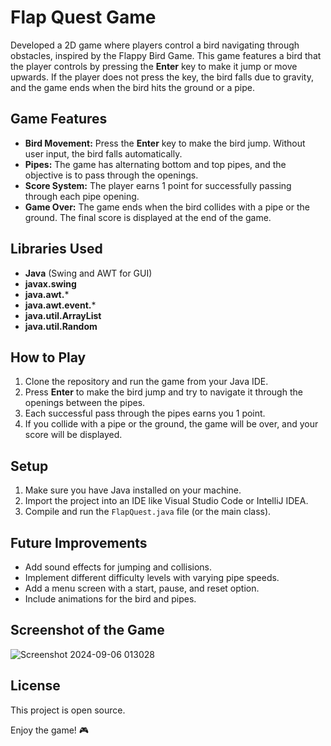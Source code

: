 # Flap Quest Game

Developed a 2D game where players control a bird navigating through obstacles, inspired by the Flappy Bird Game. This game features a bird that the player controls by pressing the **Enter** key to make it jump or move upwards. If the player does not press the key, the bird falls due to gravity, and the game ends when the bird hits the ground or a pipe.

## Game Features
- **Bird Movement:** Press the **Enter** key to make the bird jump. Without user input, the bird falls automatically.
- **Pipes:** The game has alternating bottom and top pipes, and the objective is to pass through the openings.
- **Score System:** The player earns 1 point for successfully passing through each pipe opening.
- **Game Over:** The game ends when the bird collides with a pipe or the ground. The final score is displayed at the end of the game.

## Libraries Used
- **Java** (Swing and AWT for GUI)
- **javax.swing**
- **java.awt.***
- **java.awt.event.***
- **java.util.ArrayList**
- **java.util.Random**

## How to Play
1. Clone the repository and run the game from your Java IDE.
2. Press **Enter** to make the bird jump and try to navigate it through the openings between the pipes.
3. Each successful pass through the pipes earns you 1 point.
4. If you collide with a pipe or the ground, the game will be over, and your score will be displayed.

## Setup
1. Make sure you have Java installed on your machine.
2. Import the project into an IDE like Visual Studio Code or IntelliJ IDEA.
3. Compile and run the `FlapQuest.java` file (or the main class).

## Future Improvements
- Add sound effects for jumping and collisions.
- Implement different difficulty levels with varying pipe speeds.
- Add a menu screen with a start, pause, and reset option.
- Include animations for the bird and pipes.

## Screenshot of the Game
![Screenshot 2024-09-06 013028](https://github.com/user-attachments/assets/1d2d4e56-27d0-43d7-b689-07bff5cb7815)


## License
This project is open source.

Enjoy the game! 🎮

